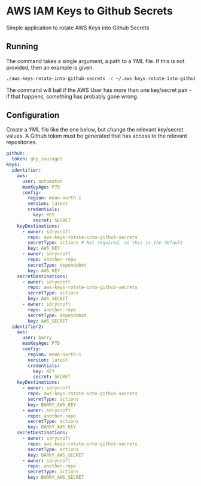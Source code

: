 # AWS IAM Keys to Github Secrets

Simple application to rotate AWS Keys into Github Secrets

## Running

The command takes a single argument, a path to a YML file. If this is not provided, then an example is given.

```bash
./aws-keys-rotate-into-github-secrets -c ~/.aws-keys-rotate-into-github.yml
```

The command will bail if the AWS User has more than one key/secret pair - if that happens, something has probably gone
wrong.

## Configuration

Create a YML file like the one below, but change the relevant key/secret values. A Github token must be generated that
has access to the relevant repositories.

```yaml
github:
  token: ghp_sausages
keys:
  identifier:
    aws:
      user: automaton
      maxKeyAge: P7D
      config:
        region: moon-north-1
        version: latest
        credentials:
          key: KEY
          secret: SECRET
    keyDestinations:
      - owner: sdrycroft
        repo: aws-keys-rotate-into-github-secrets
        secretType: actions # Not required, as this is the default
        key: AWS_KEY
      - owner: sdrycroft
        repo: another-repo
        secretType: dependabot
        key: AWS_KEY
    secretDestinations:
      - owner: sdrycroft
        repo: aws-keys-rotate-into-github-secrets
        secretType: actions
        key: AWS_SECRET
      - owner: sdrycroft
        repo: another-repo
        secretType: dependabot
        key: AWS_SECRET
  identifier2:
    aws:
      user: barry
      maxKeyAge: P7D
      config:
        region: moon-north-1
        version: latest
        credentials:
          key: KEY
          secret: SECRET
    keyDestinations:
      - owner: sdrycroft
        repo: aws-keys-rotate-into-github-secrets
        secretType: actions
        key: BARRY_AWS_KEY
      - owner: sdrycroft
        repo: another-repo
        secretType: actions
        key: BARRY_AWS_KEY
    secretDestinations:
      - owner: sdrycroft
        repo: aws-keys-rotate-into-github-secrets
        secretType: actions
        key: BARRY_AWS_SECRET
      - owner: sdrycroft
        repo: another-repo
        secretType: actions
        key: BARRY_AWS_SECRET
```
